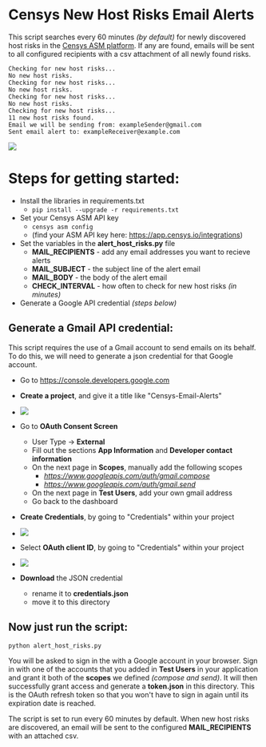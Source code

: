 # Censys New Host Risks Email Alerts
This script searches every 60 minutes *(by default)* for newly discovered host risks in the [Censys ASM platform](https://censys.io/). If any are found, emails will be sent to all configured recipients with a csv attachment of all newly found risks.

```
Checking for new host risks...
No new host risks.
Checking for new host risks...
No new host risks.
Checking for new host risks...
No new host risks.
Checking for new host risks...
11 new host risks found.
Email we will be sending from: exampleSender@gmail.com
Sent email alert to: exampleReceiver@example.com
```
![](https://i.imgur.com/r3Nr4Tz.png)

# Steps for getting started:
- Install the libraries in requirements.txt
   - ```pip install --upgrade -r requirements.txt```
- Set your Censys ASM API key
   - ```censys asm config```
   - (find your ASM API key here: https://app.censys.io/integrations)
- Set the variables in the **alert_host_risks.py** file
   - **MAIL_RECIPIENTS** - add any email addresses you want to recieve alerts
   - **MAIL_SUBJECT** - the subject line of the alert email
   - **MAIL_BODY** - the body of the alert email
   - **CHECK_INTERVAL** - how often to check for new host risks *(in minutes)*
- Generate a Google API credential *(steps below)*

## Generate a Gmail API credential:

   This script requires the use of a Gmail account to send emails on its behalf. To do this, we will need to generate a json credential for that Google account.
   - Go to https://console.developers.google.com
   - **Create a project**, and give it a title like "Censys-Email-Alerts" 

   - ![](https://i.imgur.com/t1xMArI.png)

   - Go to **OAuth Consent Screen**
      - User Type -> **External**
      - Fill out the sections **App Information** and **Developer contact information**
      - On the next page in **Scopes**, manually add the following scopes
         - *https://www.googleapis.com/auth/gmail.compose*
         - *https://www.googleapis.com/auth/gmail.send*
      - On the next page in **Test Users**, add your own gmail address
      - Go back to the dashboard


   - **Create Credentials**, by going to "Credentials" within your project

   - ![](https://i.imgur.com/EI7DgTe.png)

   - Select **OAuth client ID**, by going to "Credentials" within your project

   - ![](https://i.imgur.com/pSGMD0U.png)

   - **Download** the JSON credential
      - rename it to **credentials.json**
      - move it to this directory
   

## Now just run the script:
``` 
python alert_host_risks.py
```

You will be asked to sign in the with a Google account in your browser. Sign in with one of the accounts that you added in **Test Users** in your application and grant it both of the **scopes** we defined *(compose and send)*. It will then successfully grant access and generate a **token.json** in this directory. This is the OAuth refresh token so that you won't have to sign in again until its expiration date is reached.


The script is set to run every 60 minutes by default. When new host risks are discovered, an email will be sent to the configured **MAIL_RECIPIENTS** with an attached csv.
